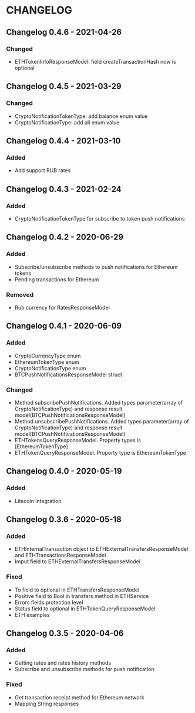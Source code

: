 # CHANGELOG

## Changelog 0.4.6 - 2021-04-26
### Changed
* ETHTokenInfoResponseModel: field createTransactionHash now is optional

## Changelog 0.4.5 - 2021-03-29
### Changed
* CryptoNotificationTokenType: add balance enum value
* CryptoNotificationType: add all enum value

## Changelog 0.4.4 - 2021-03-10
### Added
* Add support RUB rates

## Changelog 0.4.3 - 2021-02-24
### Added
* CryptoNotificationTokenType for subscribe to token push notifications

## Changelog 0.4.2 - 2020-06-29
### Added
* Subscribe/unsubscribe methods to push notifications for Ethereum tokens
* Pending transactions for Ethereum

### Removed
* Rub currency for RatesResponseModel

## Changelog 0.4.1 - 2020-06-09
### Added
* CryptoCurrencyType enum
* EthereumTokenType enum
* CryptoNotificationType enum
* BTCPushNotificationsResponseModel struct

### Changed
* Method subscribePushNotifications. Added types parameter(array of CryptoNotificationType) and response result model(BTCPushNotificationsResponseModel)
* Method unsubscribePushNotifications. Added types parameter(array of CryptoNotificationType) and response result model(BTCPushNotificationsResponseModel)
* ETHTokensQueryResponseModel. Property types is [EthereumTokenType] 
* ETHTokenQueryResponseModel. Property type is EthereumTokenType 

## Changelog 0.4.0 - 2020-05-19
### Added
* Litecoin integration

## Changelog 0.3.6 - 2020-05-18
### Added
* ETHInternalTransaction object to ETHExternalTransfersResponseModel and ETHTransactionsResponseModel
* Imput field to ETHExternalTransfersResponseModel

### Fixed
* To field to optional in ETHTransfersResponseModel
* Positive field to Bool in transfers method in ETHService
* Errors fields protection level
* Status field to optional in ETHTokenQueryResponseModel
* ETH examples

## Changelog 0.3.5 - 2020-04-06
### Added
* Getting rates and rates history methods
* Subscribe and unsubscribe methods for push notification

### Fixed
* Get transaction receipt method for Ethereum network
* Mapping String responses
